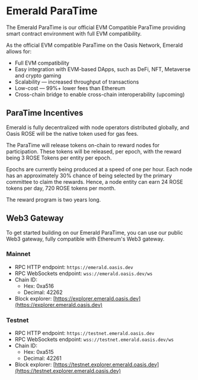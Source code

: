 # Emerald ParaTime

The Emerald ParaTime is our official EVM Compatible ParaTime providing smart contract environment with full EVM compatibility.

As the official EVM compatible ParaTime on the Oasis Network, Emerald allows for:

* Full EVM compatibility
* Easy integration with EVM-based DApps, such as DeFi, NFT, Metaverse and crypto gaming
* Scalability — increased throughput of transactions
* Low-cost — 99%+ lower fees than Ethereum
* Cross-chain bridge to enable cross-chain interoperability (upcoming)

## ParaTime Incentives <a href="#1b5b" id="1b5b"></a>

Emerald is fully decentralized with node operators distributed globally, and Oasis ROSE will be the native token used for gas fees.

The ParaTime will release tokens on-chain to reward nodes for participation. These tokens will be released, per epoch, with the reward being 3 ROSE Tokens per entity per epoch.

Epochs are currently being produced at a speed of one per hour. Each node has an approximately 30% chance of being selected by the primary committee to claim the rewards. Hence, a node entity can earn 24 ROSE tokens per day, 720 ROSE tokens per month.

The reward program is two years long.

## Web3 Gateway

To get started building on our Emerald ParaTime, you can use our public Web3 gateway, fully compatible with Ethereum's Web3 gateway.

### Mainnet

* RPC HTTP endpoint: `https://emerald.oasis.dev`
* RPC WebSockets endpoint: `wss://emerald.oasis.dev/ws`
* Chain ID:
  * Hex: 0xa516
  * Decimal: 42262
* Block explorer: [https://explorer.emerald.oasis.dev](https://explorer.emerald.oasis.dev)

### Testnet

* RPC HTTP endpoint: `https://testnet.emerald.oasis.dev`
* RPC WebSockets endpoint: `wss://testnet.emerald.oasis.dev/ws`
* Chain ID:
  * Hex: 0xa515
  * Decimal: 42261
* Block explorer: [https://testnet.explorer.emerald.oasis.dev](https://testnet.explorer.emerald.oasis.dev)
